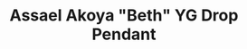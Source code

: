 ---
title: Assael Akoya "Beth" YG Drop Pendant
description: |
  Refined and feminine, the Beth Pendant is everyday elegance.
specs: |
  Single Akoya Cultured Pearl, 8.0 - 8.5mm, set in 18K Yellow Gold with 1 Diamond accent, .07 ctw.
images:
  - image_path: /uploads/assael-akoya-beth-yg-drop-pendant.jpg
order: 6
categories:
  - necklaces
---